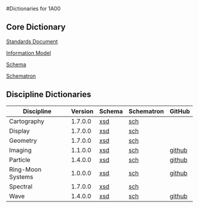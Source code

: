 #Dictionaries for 1A00

## Core Dictionary

[Standards Document](https://pds.nasa.gov/datastandards/documents/sr/v1/StdRef_1.7.0.pdf)

[Information Model](https://pds.nasa.gov/datastandards/documents/im/current/index_1700.html)

[Schema](https://pds.nasa.gov/datastandards/schema/released/pds/v1/PDS4_PDS_1700.xsd)

[Schematron](https://pds.nasa.gov/datastandards/schema/released/pds/v1/PDS4_PDS_1700.sch)

## Discipline Dictionaries
|Discipline|Version|Schema|Schematron|GitHub
|-|-|-|-|-|
|Cartography|1.7.0.0|[xsd](https://pds.nasa.gov/datastandards/schema/released/cart/v1/PDS4_CART_1700.xsd)|[sch](https://pds.nasa.gov/datastandards/schema/released/cart/v1/PDS4_CART_1700.sch)|
|Display|1.7.0.0|[xsd](https://pds.nasa.gov/datastandards/schema/released/disp/v1/PDS4_DISP_1700.xsd)|[sch](https://pds.nasa.gov/datastandards/schema/released/disp/v1/PDS4_DISP_1700.sch)|
|Geometry|1.7.0.0|[xsd](https://pds.nasa.gov/datastandards/schema/released/geom/v1/PDS4_GEOM_1700_1401.xsd)|[sch](https://pds.nasa.gov/datastandards/schema/released/geom/v1/PDS4_GEOM_1700_1401.sch)|
|Imaging|1.1.0.0|[xsd](https://pds.nasa.gov/datastandards/schema/released/img/v1/PDS4_IMG_1100.xsd)|[sch](https://pds.nasa.gov/datastandards/schema/released/img/v1/PDS4_IMG_1100.sch)|[github](https://github.com/nasa-pds-data-dictionaries/ldd-imaging)|
|Particle|1.4.0.0|[xsd](https://pds.nasa.gov/datastandards/schema/released/particle/v1/PDS4_PARTICLE_1100.xsd)|[sch](https://pds.nasa.gov/datastandards/schema/released/particle/v1/PDS4_PARTICLE_1100.sch)|[github](https://github.com/nasa-pds-data-dictionaries/ldd-particle)|
|Ring-Moon Systems|1.0.0.0|[xsd](https://pds.nasa.gov/datastandards/schema/released/rings/v1/PDS4_RINGS_1100.xsd)|[sch](https://pds.nasa.gov/datastandards/schema/released/rings/v1/PDS4_RINGS_1100.sch)|[github](https://github.com/nasa-pds-data-dictionaries/ldd-rings)|
|Spectral|1.7.0.0|[xsd](https://pds.nasa.gov/datastandards/schema/released/sp/v1/PDS4_SP_1700_1100.xsd)|[sch](https://pds.nasa.gov/datastandards/schema/released/sp/v1/PDS4_SP_1700_1100.sch)|
|Wave|1.4.0.0|[xsd](https://pds.nasa.gov/datastandards/schema/released/wave/v1/PDS4_WAVE_1000.xsd)|[sch](https://pds.nasa.gov/datastandards/schema/released/wave/v1/PDS4_WAVE_1000.sch)|[github](https://github.com/nasa-pds-data-dictionaries/ldd-wave)|
